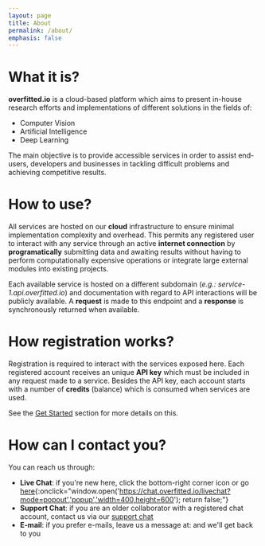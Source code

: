 ```yaml
---
layout: page
title: About
permalink: /about/
emphasis: false
---
```



# What it is?

**overfitted.io** is a cloud-based platform which aims to present in-house research efforts and implementations of different solutions in the fields of: 
* Computer Vision
* Artificial Intelligence
* Deep Learning

The main objective is to provide accessible services in order to assist end-users, developers and businesses in tackling difficult problems and achieving competitive results.

# How to use?
All services are hosted on our **cloud** infrastructure to ensure minimal implementation complexity and overhead. This permits any registered user to interact with any service through an active **internet connection** by **programatically** submitting data and awaiting results without having to perform computationally expensive operations or integrate large external modules into existing projects.

Each available service is hosted on a different subdomain (*e.g.: service-1.api.overfitted.io*) and documentation with regard to API interactions will be publicly available. A **request** is made to this endpoint and a **response** is synchronously returned when available.

# How registration works?

Registration is required to interact with the services exposed here. Each registered account receives an unique **API key** which must be included in any request made to a service. Besides the API key, each account starts with a number of **credits** (balance) which is consumed when services are used.

See the [Get Started](/get-started) section for more details on this.

# How can I contact you?

You can reach us through:
* **Live Chat**: if you're new here, click the bottom-right corner icon or go [here](#){:onclick="window.open('https://chat.overfitted.io/livechat?mode=popout','popup','width=400,height=600'); return false;"}
* **Support Chat**: if you are an older collaborator with a registered chat account, contact us via our [support chat](https://chat.overfitted.io/)
* **E-mail**: if you prefer e-mails, leave us a message at: **<script>document.write(atob('aGVsbG9Ab3ZlcmZpdHRlZC5pbw=='))</script>** and we'll get back to you